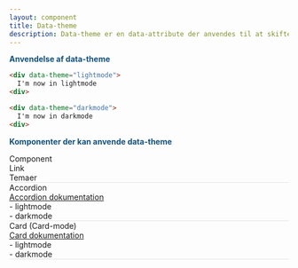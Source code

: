 ```yaml
---
layout: component
title: Data-theme
description: Data-theme er en data-attribute der anvendes til at skifte i mellem farve-temaer.
---
```


<span style="color:#12507b;font-weight: bolder">Anvendelse af data-theme</span>
```html
<div data-theme="lightmode">
  I'm now in lightmode
<div>

<div data-theme="darkmode">
  I'm now in darkmode
<div>
```

<span style="color:#12507b;font-weight: bolder">Komponenter der kan anvende data-theme</span>
  <div class="grid-width--large">
  <div id="techreq-list-title" class="flex bg--graa7" style="border-bottom: 1px solid rgba(0, 0, 0, .1);">
    <div class="width-1of3 padding-m fontweight-bold">Component</div>
    <div class="width-1of3 padding-m fontweight-bold">Link</div>
    <div class="width-1of3 padding-m fontweight-bold">Temaer</div>
  </div>
  <div id="techreq-list-title" class="flex bg--graa7" style="border-bottom: 1px solid rgba(0, 0, 0, .1);">
    <div class="width-1of3 padding-m">Accordion</div>
    <div class="width-1of3 padding-m">
      <a href="../../components/accordion/accordion.html">Accordion dokumentation</a>
    </div>
    <div class="width-1of3 padding-m">
    <div>- lightmode</div>
    <div>- darkmode</div>
    </div>
  </div>
  <div id="techreq-list-title" class="flex bg--graa7" style="border-bottom: 1px solid rgba(0, 0, 0, .1);">
    <div class="width-1of3 padding-m">Card (Card-mode)</div>
    <div class="width-1of3 padding-m">
      <a href="../../components/card/card.html">Card dokumentation</a>
    </div>
    <div class="width-1of3 padding-m">
    <div>- lightmode</div>
    <div>- darkmode</div>
    </div>
  </div>
</div>
